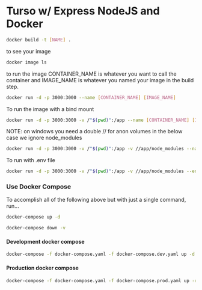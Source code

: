 # Turso w/ Express NodeJS and Docker

```sh
docker build -t [NAME] .
```

to see your image

```sh
docker image ls
```

to run the image CONTAINER_NAME is whatever you want to call the container and IMAGE_NAME is whatever you named your image in the build step.

```sh
docker run -d -p 3000:3000 --name [CONTAINER_NAME] [IMAGE_NAME]
```

To run the image with a bind mount

```sh
docker run -d -p 3000:3000 -v /"$(pwd)":/app --name [CONTAINER_NAME] [IMAGE_NAME]
```

NOTE: on windows you need a double // for anon volumes in the below case we ignore node_modules

```sh
docker run -d -p 3000:3000 -v /"$(pwd)":/app -v //app/node_modules --name [CONTAINER_NAME] [IMAGE_NAME]
```

To run with .env file

```sh
docker run -d -p 3000:3000 -v /"$(pwd)":/app -v //app/node_modules --env-file=.env --name [CONTAINER_NAME] [IMAGE_NAME]
```

### Use Docker Compose

To accomplish all of the following above but with just a single command, run...

```sh
docker-compose up -d
```

```sh
docker-compose down -v
```

#### Development docker compose

```sh
docker-compose -f docker-compose.yaml -f docker-compose.dev.yaml up -d --build
```

#### Production docker compose

```sh
docker-compose -f docker-compose.yaml -f docker-compose.prod.yaml up -d --build
```
